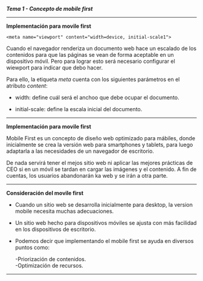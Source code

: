 ***Tema 1 - Concepto de mobile first***

----------------------------------------------------------------
**Implementación para movile first**

``<meta name="viewport" content="width=device, initial-scale1">``

Cuando el navegador renderiza un documento web hace un escalado de los contenidos para que las páginas se vean de forma aceptable en un dispositivo móvil. Pero para lograr esto será necesario configurar el wiewport para indicar que debo hacer.

Para ello, la etiqueta *meta* cuenta con los siguientes parámetros en el atributo *content*:

- width: define cuál será el anchoo que debe ocupar el documento.

- initial-scale: define la escala inicial del documento.

----------------------------------------------------------------
**Implementación para movile first**

Mobile First es un concepto de diseño web optimizado para mábiles, donde inicialmente se crea la versión web para smartphones y tablets, para luego adaptarla a las necesidades de un navegador de escritorio.

De nada servirá tener el mejos sitio web ni aplicar las mejores prácticas de CEO si en un móvil se tardan en cargar las imágenes y el contenido. A fin de cuentas, los usuarios abandonarán ka web y se irán a otra parte.

----------------------------------------------------------------
**Consideración del movile first**

- Cuando un sitio web se desarrolla inicialmente para desktop, la version mobile necesita muchas adecuaciones.

- Un sitio web hecho para dispositivos móviles se ajusta con más facilidad en los dispositivos de escritorio.



- Podemos decir que implementando el mobile first se ayuda en diversos puntos como:

    -Priorización de contenidos. <br> 
    -Optimización de recursos. <br>

----------------------------------------------------------------





